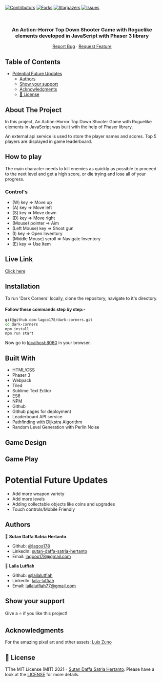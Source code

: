 <!--
*** Thanks for checking out this README Template. If you have a suggestion that would
*** make this better, please fork the repo and create a pull request or simply open
*** an issue with the tag "enhancement".
*** Thanks again! Now go create something AMAZING! :D
-->

<!-- PROJECT SHIELDS -->
<!--
*** I'm using markdown "reference style" links for readability.
*** Reference links are enclosed in brackets [ ] instead of parentheses ( ).
*** See the bottom of this document for the declaration of the reference variables
*** for contributors-url, forks-url, etc. This is an optional, concise syntax you may use.
*** https://www.markdownguide.org/basic-syntax/#reference-style-links
-->

[![Contributors][contributors-shield]][contributors-url]
[![Forks][forks-shield]][forks-url]
[![Stargazers][stars-shield]][stars-url]
[![Issues][issues-shield]][issues-url]

<!-- PROJECT LOGO -->

<br />
<p align="center">
  <a href="git@github.com:lagoo178/dark-corners.git">
    <!--<p align="center"> <img src="./assets/sprites/logo.png" alt="ForestRPG" height="200">--> </p>
  </a>

  <h3 align="center">An Action-Horror Top Down Shooter Game with Roguelike elements developed in JavaScript with Phaser 3 library </h3>

  <p align="center">
    <a href="https://github.com/lagoo178/dark-corners/issues">Report Bug</a>
    ·
    <a href="https://github.com/lagoo178/dark-corners/issues">Request Feature</a>
  </p>
</p>

<!-- TABLE OF CONTENTS -->

## Table of Contents

- [Potential Future Updates](#potential-future-updates)
  - [Authors](#authors)
  - [Show your support](#show-your-support)
  - [Acknowledgments](#acknowledgments)
  - [📝 License](#-license)

<!-- ABOUT THE PROJECT -->

## About The Project

In this project, An Action-Horror Top Down Shooter Game with Roguelike elements in JavaScript was built with the help of Phaser library.

An external api service is used to store the player names and scores. Top 5 players are displayed in game leaderboard.

<!-- CONTROL'S -->

## How to play

The main character needs to kill enemies as quickly as possible to proceed to the next level and get a high score, or die trying and lose all of your progress.

### Control's

- (W) key => Move up
- (A) key => Move left
- (S) key => Move down
- (D) key => Move right
- (Mouse) pointer => Aim
- (Left Mouse) key  => Shoot gun
- (I) key => Open Inventory
- (Middle Mouse) scroll => Navigate Inventory
- (E) key => Use Item

<!--<p align="center"> <img src="https://user-images.githubusercontent.com/34813339/93250228-ccb63300-f792-11ea-8c15-1abf99f364b7.png" alt="ForestRPG Game" width="700"> </p>-->

<!-- Live Link  -->

## Live Link

[Click here](link)

<!-- INSTALLATION -->

## Installation

To run 'Dark Corners' locally, clone the repository, navigate to it's directory.

#### Follow these commands step by step:-

```bash
git@github.com:lagoo178/dark-corners.git
cd dark-corners
npm install
npm run start
```

Now go to [localhost:8080](http://localhost:8080) in your browser.


<!-- BUILD WITH -->

## Built With

- HTML/CSS
- Phaser 3
- Webpack
- Tiled
- Sublime Text Editor
- ES6
- NPM
- Github
- Github pages for deployment
- Leaderboard API service
- Pathfinding with Dijkstra Algorithm
- Random Level Generation with Perlin Noise

<!-- Game Design -->

## Game Design

<!-- This game has 3 main assets that bring it to life:

1. The hero

<p align="center"> <img src="https://user-images.githubusercontent.com/34813339/93326758-9ec80180-f819-11ea-8901-40fe9f66c95e.png" alt="Hero" width="100">

1. The map assets:

<p align="center"> <img src="./assets/environment/tileset.png" alt="Map" width="300">

3. The Enemies (Moles and Treants):

<p align="center"> <img src="https://user-images.githubusercontent.com/34813339/93326875-ccad4600-f819-11ea-920c-793bb9618e98.png" alt="Enemies" width="100">
<p align="center"> <img src="https://user-images.githubusercontent.com/34813339/93326910-ddf65280-f819-11ea-801c-a386ceaec793.png" alt="Enemies" width="100">

-->

<!-- game play -->

## Game Play



<!--<p align="center"> <img src="https://user-images.githubusercontent.com/34813339/93250526-3c2c2280-f793-11ea-9c66-a053e4e0a1c1.png" alt="ForestRPG Game" width="700"> </p>-->

# Potential Future Updates

- Add more weapon variety
- Add more levels
- Adding collectable objects like coins and upgrades
- Touch controls/Mobile Friendly

<!-- CONTACT -->

## Authors

👤 **Sutan Daffa Satria Hertanto**

- Github: [@lagoo178](https://github.com/lagoo178)
- LinkedIn: [sutan-daffa-satria-hertanto](https://linkedin.com/sutan-daffa-satria-hertanto-06207a15b)
- Email: [lagooo178@gmail.com](mailto:lagooo178@gmail.com)

👤 **Laila Lutfiah**

- Github: [@lailalutfiah](https://github.com/lailalutfiah)
- LinkedIn: [laila-lutfiah](https://linkedin.com/laila-lutfiah-016a751b2)
- Email: [lailalutfiah77@gmail.com](mailto:lailalutfiah77@gmail.com)

## Show your support

Give a ⭐️ if you like this project!

## Acknowledgments

For the amazing pixel art and other assets: [Luis Zuno](https://www.patreon.com/ansimuz)

<!-- MARKDOWN LINKS & IMAGES -->
<!-- https://www.markdownguide.org/basic-syntax/#reference-style-links -->

[contributors-shield]: https://img.shields.io/github/contributors/lagoo178/dark-corners.svg?style=flat-square
[contributors-url]: https://github.com/lagoo178/dark-corners/graphs/contributors
[forks-shield]: https://img.shields.io/github/forks/lagoo178/dark-corners.svg?style=flat-square
[forks-url]: https://github.com/lagoo178/dark-corners/network/members
[stars-shield]: https://img.shields.io/github/stars/lagoo178/dark-corners.svg?style=flat-square
[stars-url]: https://github.com/lagoo178/dark-corners/stargazers
[issues-shield]: https://img.shields.io/github/issues/lagoo178/dark-corners.svg?style=flat-square
[issues-url]: https://github.com/lagoo178/dark-corners/issues

## 📝 License

TThe MIT License (MIT) 2021 - [Sutan Daffa Satria Hertanto](https://github.com/lagoo178). Please have a look at the [LICENSE](https://opensource.org/licenses/MIT) for more details.
